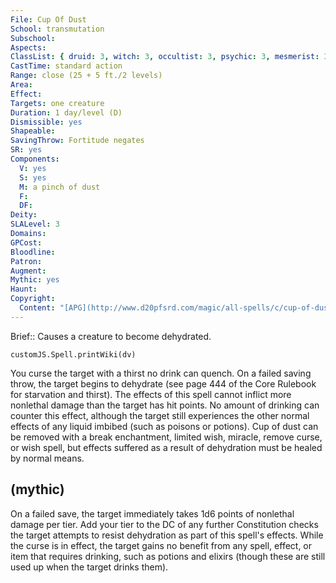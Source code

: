 ```yaml
---
File: Cup Of Dust
School: transmutation
Subschool: 
Aspects: 
ClassList: { druid: 3, witch: 3, occultist: 3, psychic: 3, mesmerist: 3 }
CastTime: standard action
Range: close (25 + 5 ft./2 levels)
Area: 
Effect: 
Targets: one creature
Duration: 1 day/level (D)
Dismissible: yes
Shapeable: 
SavingThrow: Fortitude negates
SR: yes
Components:
  V: yes
  S: yes
  M: a pinch of dust
  F: 
  DF: 
Deity: 
SLALevel: 3
Domains: 
GPCost: 
Bloodline: 
Patron: 
Augment: 
Mythic: yes
Haunt: 
Copyright:
  Content: "[APG](http://www.d20pfsrd.com/magic/all-spells/c/cup-of-dust)"
---
```

Brief:: Causes a creature to become dehydrated.

```dataviewjs
customJS.Spell.printWiki(dv)
```

You curse the target with a thirst no drink can quench. On a failed saving throw, the target begins to dehydrate (see page 444 of the Core Rulebook for starvation and thirst). The effects of this spell cannot inflict more nonlethal damage than the target has hit points. No amount of drinking can counter this effect, although the target still experiences the other normal effects of any liquid imbibed (such as poisons or potions). Cup of dust can be removed with a break enchantment, limited wish, miracle, remove curse, or wish spell, but effects suffered as a result of dehydration must be healed by normal means.


## (mythic)

On a failed save, the target immediately takes 1d6 points of nonlethal damage per tier. Add your tier to the DC of any further Constitution checks the target attempts to resist dehydration as part of this spell's effects. While the curse is in effect, the target gains no benefit from any spell, effect, or item that requires drinking, such as potions and elixirs (though these are still used up when the target drinks them).
